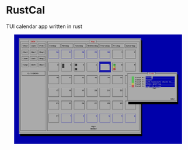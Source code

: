 # RustCal
TUI calendar app written in rust

<p align="center">
  <img width="460" height="300" src="123.PNG">
</p>
